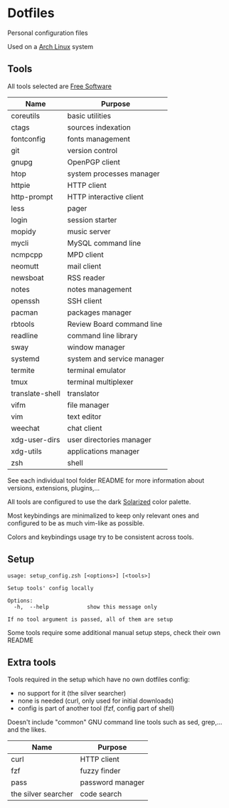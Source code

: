 # Dotfiles

Personal configuration files

Used on a [Arch Linux](https://www.archlinux.org/) system

## Tools

All tools selected are [Free Software](https://www.gnu.org/philosophy/free-sw.en.html)

| Name                   | Purpose                              |
|------------------------|--------------------------------------|
| coreutils              | basic utilities                      |
| ctags                  | sources indexation                   |
| fontconfig             | fonts management                     |
| git                    | version control                      |
| gnupg                  | OpenPGP client                       |
| htop                   | system processes manager             |
| httpie                 | HTTP client                          |
| http-prompt            | HTTP interactive client              |
| less                   | pager                                |
| login                  | session starter                      |
| mopidy                 | music server                         |
| mycli                  | MySQL command line                   |
| ncmpcpp                | MPD client                           |
| neomutt                | mail client                          |
| newsboat               | RSS reader                           |
| notes                  | notes management                     |
| openssh                | SSH client                           |
| pacman                 | packages manager                     |
| rbtools                | Review Board command line            |
| readline               | command line library                 |
| sway                   | window manager                       |
| systemd                | system and service manager           |
| termite                | terminal emulator                    |
| tmux                   | terminal multiplexer                 |
| translate-shell        | translator                           |
| vifm                   | file manager                         |
| vim                    | text editor                          |
| weechat                | chat client                          |
| xdg-user-dirs          | user directories manager             |
| xdg-utils              | applications manager                 |
| zsh                    | shell                                |

See each individual tool folder README for more information
about versions, extensions, plugins,...

All tools are configured to use the dark
[Solarized](http://ethanschoonover.com/solarized) color palette.

Most keybindings are minimalized to keep only relevant ones
and configured to be as much vim-like as possible.

Colors and keybindings usage try to be consistent across tools.


## Setup

```shell
usage: setup_config.zsh [<options>] [<tools>]

Setup tools' config locally

Options:
  -h,  --help            show this message only

If no tool argument is passed, all of them are setup
```

Some tools require some additional manual setup steps, check their own README


## Extra tools

Tools required in the setup which have no own dotfiles config:
- no support for it (the silver searcher)
- none is needed (curl, only used for initial downloads)
- config is part of another tool (fzf, config part of shell)

Doesn't include "common" GNU command line tools
such as sed, grep,... and the likes.

| Name                   | Purpose                              |
|------------------------|--------------------------------------|
| curl                   | HTTP client                          |
| fzf                    | fuzzy finder                         |
| pass                   | password manager                     |
| the silver searcher    | code search                          |
